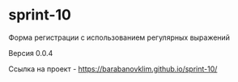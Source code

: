 # sprint-10

Форма регистрации с использованием регулярных выражений


Версия 0.0.4

Ссылка на проект -  https://barabanovklim.github.io/sprint-10/ 

